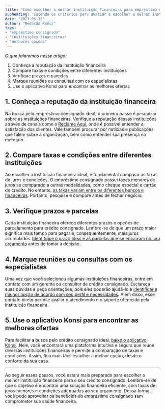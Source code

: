 ```yaml
---
title: "Como escolher a melhor instituição financeira para empréstimo consignado"
subheading: "Entenda os critérios para avaliar e escolher a melhor instituição financeira para o seu crédito consignado, garantindo menores taxas e melhores condições"
date: "2023-06-13"
author: "Redação Konsi"
tags:
- "empréstimo consignado"
- "instituições financeiras"
- "melhores opções"
---
```


_O que falaremos nesse artigo:_
1. Conheça a reputação da instituição financeira
2. Compare taxas e condições entre diferentes instituições
3. Verifique prazos e parcelas
4. Marque reuniões ou consultas com os especialistas
5. Use o aplicativo Konsi para encontrar as melhores ofertas


## 1. Conheça a reputação da instituição financeira

Na busca pelo empréstimo consignado ideal, o primeiro passo é pesquisar sobre as instituições financeiras. Verifique a reputação dessas instituições através de canais como o [Reclame Aqui](https://www.reclameaqui.com.br/), onde é possível entender a satisfação dos clientes. Vale também procurar por notícias e publicações que falem sobre a organização, bem como entender sua presença no mercado.

## 2. Compare taxas e condições entre diferentes instituições

Ao escolher a instituição financeira ideal, é fundamental comparar as taxas de juros e condições. O empréstimo consignado possui taxas menores de juros se comparado a outras modalidades, como cheque especial e cartão de crédito. No entanto, [as taxas variam entre os diferentes bancos e financeiras](/7-dicas-para-conseguir-a-menor-taxa-de-juros-no-consignado.md). Portanto, pesquise e compare antes de fechar negócio.

## 3. Verifique prazos e parcelas

Cada instituição financeira oferece diferentes prazos e opções de parcelamento para crédito consignado. Lembre-se de que um prazo maior significa mais tempo para pagar e, consequentemente, mais juros acumulados. [Identifique o prazo ideal e as parcelas que se encaixam no seu orçamento](/como-criar-e-seguir-um-oramento-financeiro-pessoal-para-servidores-pblicos.md) antes de tomar a decisão.

## 4. Marque reuniões ou consultas com os especialistas

Uma vez que você selecionou algumas instituições financeiras, entre em contato com um gerente ou consultor de crédito consignado. Esclareça suas dúvidas e peça orientações, pois eles poderão ajudá-lo a [identificar a melhor opção de acordo com seu perfil e necessidades](/cuidados-ao-contratar-um-emprstimo-consignado-como-evitar-armadilhas-e-tomar-a-melhor-deciso.md). Além disso, esse contato direto permite avaliar o atendimento e o suporte oferecido pela instituição financeira.

## 5. Use o aplicativo Konsi para encontrar as melhores ofertas

Para facilitar a busca pelo crédito consignado ideal, [baixe o aplicativo Konsi](https://www.konsi.com.br/app-download). Nele, você encontrará uma plataforma intuitiva e segura que reúne diversas instituições financeiras e permite a comparação de taxas e condições. Assim, fica mais fácil escolher a melhor opção, desde o conforto da sua casa.

---

Ao seguir esses passos, você estará mais preparado para escolher a melhor instituição financeira para o seu crédito consignado. Lembre-se de que o objetivo é encontrar uma solução financeira eficiente, com taxas de juros menores e condições adequadas ao seu orçamento. Dessa forma, você pode aproveitar os benefícios do empréstimo consignado sem comprometer sua saúde financeira.